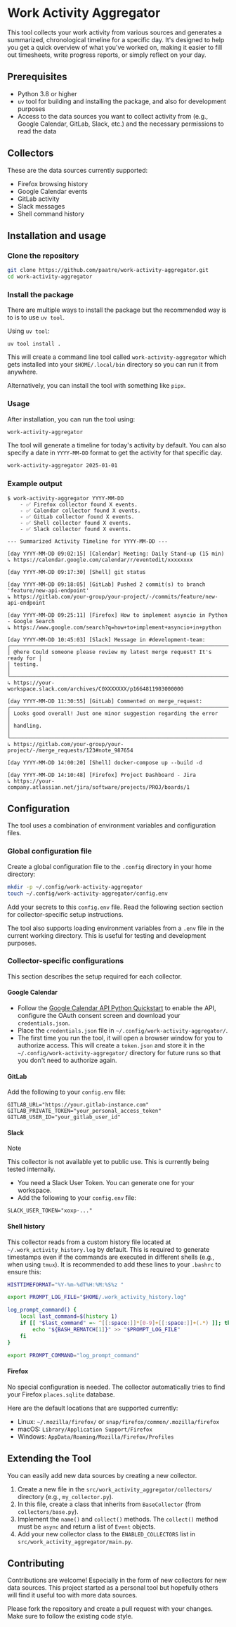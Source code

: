 # Work Activity Aggregator

This tool collects your work activity from various sources and generates a
summarized, chronological timeline for a specific day. It's designed to help
you get a quick overview of what you've worked on, making it easier to fill out
timesheets, write progress reports, or simply reflect on your day.

## Prerequisites

- Python 3.8 or higher
- `uv` tool for building and installing the package, and also for development
  purposes
- Access to the data sources you want to collect activity from (e.g., Google
Calendar, GitLab, Slack, etc.) and the necessary permissions to read the data

## Collectors

These are the data sources currently supported:

- Firefox browsing history
- Google Calendar events
- GitLab activity
- Slack messages
- Shell command history

## Installation and usage

### Clone the repository

```bash
git clone https://github.com/paatre/work-activity-aggregator.git
cd work-activity-aggregator
```

### Install the package

There are multiple ways to install the package but the recommended way is to
is to use `uv tool`.

Using `uv tool`:
```
uv tool install .
```

This will create a command line tool called `work-activity-aggregator` which
gets installed into your `$HOME/.local/bin` directory so you can run it from
anywhere.

Alternatively, you can install the tool with something like `pipx`.

### Usage

After installation, you can run the tool using:

```bash
work-activity-aggregator
```

The tool will generate a timeline for today's activity by default. You can also
specify a date in `YYYY-MM-DD` format to get the activity for that specific day.

```bash
work-activity-aggregator 2025-01-01
```

### Example output

```
$ work-activity-aggregator YYYY-MM-DD
    - ✅ Firefox collector found X events.
    - ✅ Calendar collector found X events.
    - ✅ GitLab collector found X events.
    - ✅ Shell collector found X events.
    - ✅ Slack collector found X events.

--- Summarized Activity Timeline for YYYY-MM-DD ---

[day YYYY-MM-DD 09:02:15] [Calendar] Meeting: Daily Stand-up (15 min)
↳ https://calendar.google.com/calendar/r/eventedit/xxxxxxxx

[day YYYY-MM-DD 09:17:30] [Shell] git status

[day YYYY-MM-DD 09:18:05] [GitLab] Pushed 2 commit(s) to branch 'feature/new-api-endpoint'
↳ https://gitlab.com/your-group/your-project/-/commits/feature/new-api-endpoint

[day YYYY-MM-DD 09:25:11] [Firefox] How to implement asyncio in Python - Google Search
↳ https://www.google.com/search?q=how+to+implement+asyncio+in+python

[day YYYY-MM-DD 10:45:03] [Slack] Message in #development-team:
┌───────────────────────────────────────────────────────────────────────────┐
│ @here Could someone please review my latest merge request? It's ready for │
│ testing.                                                                  │
└───────────────────────────────────────────────────────────────────────────┘
↳ https://your-workspace.slack.com/archives/C0XXXXXXX/p1664811903000000

[day YYYY-MM-DD 11:30:55] [GitLab] Commented on merge_request:
┌───────────────────────────────────────────────────────────────────────────┐
│ Looks good overall! Just one minor suggestion regarding the error         │
│ handling.                                                                 │
└───────────────────────────────────────────────────────────────────────────┘
↳ https://gitlab.com/your-group/your-project/-/merge_requests/123#note_987654

[day YYYY-MM-DD 14:00:20] [Shell] docker-compose up --build -d

[day YYYY-MM-DD 14:10:48] [Firefox] Project Dashboard - Jira
↳ https://your-company.atlassian.net/jira/software/projects/PROJ/boards/1
```

## Configuration

The tool uses a combination of environment variables and configuration files.

### Global configuration file

Create a global configuration file to the `.config` directory in your home
directory:

```bash
mkdir -p ~/.config/work-activity-aggregator
touch ~/.config/work-activity-aggregator/config.env
```

Add your secrets to this `config.env` file. Read the following section section
for collector-specific setup instructions.

The tool also supports loading environment variables from a `.env` file in the
current working directory. This is useful for testing and development purposes.

### Collector-specific configurations

This section describes the setup required for each collector.

#### Google Calendar

- Follow the [Google Calendar API Python Quickstart](https://developers.google.com/calendar/api/quickstart/python)
to enable the API, configure the OAuth consent screen and download your
`credentials.json`.
- Place the `credentials.json` file in `~/.config/work-activity-aggregator/`.
- The first time you run the tool, it will open a browser window for you to
authorize access. This will create a `token.json` and store it in the
`~/.config/work-activity-aggregator/` directory for future runs so that you
don't need to authorize again.

#### GitLab

Add the following to your `config.env` file:

```
GITLAB_URL="https://your.gitlab-instance.com"
GITLAB_PRIVATE_TOKEN="your_personal_access_token"
GITLAB_USER_ID="your_gitlab_user_id"
```

#### Slack

> [!note]
> This collector is not available yet to public use. This is currently being
> tested internally.

- You need a Slack User Token. You can generate one for your workspace.
- Add the following to your `config.env` file:

```
SLACK_USER_TOKEN="xoxp-..."
```

#### Shell history

This collector reads from a custom history file located at
`~/.work_activity_history.log` by default. This is required to generate
timestamps even if the commands are executed in different shells (e.g., when
using `tmux`). It is recommended to add these lines to your `.bashrc` to
ensure this:

```bash
HISTTIMEFORMAT="%Y-%m-%dT%H:%M:%S%z "

export PROMPT_LOG_FILE="$HOME/.work_activity_history.log"

log_prompt_command() {
    local last_command=$(history 1)
    if [[ "$last_command" =~ ^[[:space:]]*[0-9]+[[:space:]]+(.*) ]]; then
        echo "${BASH_REMATCH[1]}" >> "$PROMPT_LOG_FILE"
    fi
}

export PROMPT_COMMAND="log_prompt_command"
```

#### Firefox

No special configuration is needed. The collector automatically tries to find
your Firefox `places.sqlite` database.

Here are the default locations that are supported currently:

- Linux: `~/.mozilla/firefox/` or `snap/firefox/common/.mozilla/firefox`
- macOS: `Library/Application Support/Firefox`
- Windows: `AppData/Roaming/Mozilla/Firefox/Profiles`

## Extending the Tool

You can easily add new data sources by creating a new collector.

1. Create a new file in the `src/work_activity_aggregator/collectors/` directory (e.g., `my_collector.py`).
2. In this file, create a class that inherits from `BaseCollector` (from `collectors/base.py`).
3. Implement the `name()` and `collect()` methods. The `collect()` method must be `async` and return a list of `Event` objects.
4. Add your new collector class to the `ENABLED_COLLECTORS` list in `src/work_activity_aggregator/main.py`.

## Contributing

Contributions are welcome! Especially in the form of new collectors for new
data sources. This project started as a personal tool but hopefully others will
find it useful too with more data sources.

Please fork the repository and create a pull request with your changes. Make
sure to follow the existing code style.
